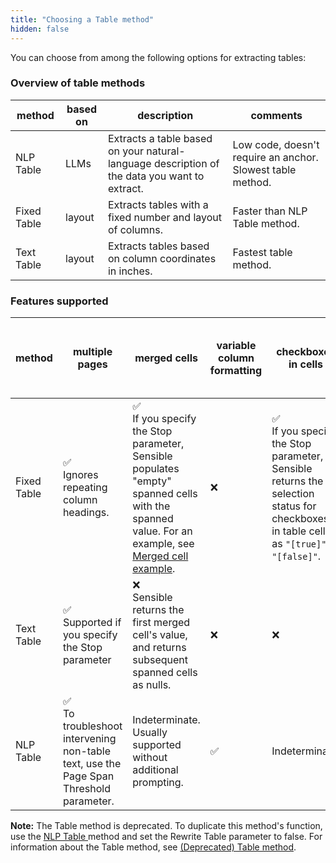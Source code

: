 ```yaml
---
title: "Choosing a Table method"
hidden: false
---
```


You can choose from among the following options for extracting tables:

### Overview of table methods

| method      | based on | description                                                  | comments                                                   |
| ----------- | -------- | ------------------------------------------------------------ | ---------------------------------------------------------- |
| NLP Table   | LLMs     | Extracts a table based on your natural-language description of the data you want to extract. | Low code, doesn't require an anchor. Slowest table method. |
| Fixed Table | layout   | Extracts tables with a fixed number and layout of columns.   | Faster than NLP Table method.                              |
| Text Table  | layout   | Extracts tables based on column coordinates in inches.       | Fastest table method.                                      |

### Features supported

| method      | multiple pages                                               | merged cells                                                 | variable column formatting | checkboxes in cells                                          | Tables-in tables, labeled rows, and other complex formatting |
| ----------- | ------------------------------------------------------------ | ------------------------------------------------------------ | -------------------------- | ------------------------------------------------------------ | ------------------------------------------------------------ |
| Fixed Table | ✅<br />Ignores repeating column headings.                    | ✅<br /> If you specify the Stop parameter, Sensible populates "empty" spanned cells with the spanned value. For an example, see [Merged cell example](doc:fixed-table#example-merged-cells). | ❌                          | ✅ <br />If you specify the Stop parameter, Sensible returns the selection status for checkboxes in table cells as `"[true]"` or `"[false]"`. | ❌<br/>Use Sections as an alternative                         |
| Text Table  | ✅<br />Supported if you specify the Stop parameter           | ❌<br/>Sensible returns the first merged cell's value, and returns subsequent spanned cells as nulls. | ❌                          | ❌                                                            | ❌<br/>Use Sections as an alternative                         |
| NLP Table   | ✅ <br />To troubleshoot intervening non-table text, use the Page Span Threshold parameter. | Indeterminate. Usually supported without additional prompting. | ✅                          | Indeterminate.                                               | Indeterminate.<br/>Use Sections as an alternative.           |

**Note:**  The Table method is deprecated. To duplicate this method's function, use the [NLP Table ](doc:nlp-table)method and set the Rewrite Table parameter to false. For information about the Table method, see [(Deprecated) Table method](doc:deprecated-table).
